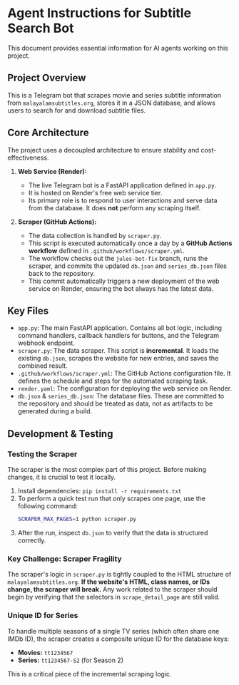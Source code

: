 # Agent Instructions for Subtitle Search Bot

This document provides essential information for AI agents working on this project.

## Project Overview

This is a Telegram bot that scrapes movie and series subtitle information from `malayalamsubtitles.org`, stores it in a JSON database, and allows users to search for and download subtitle files.

## Core Architecture

The project uses a decoupled architecture to ensure stability and cost-effectiveness.

1.  **Web Service (Render):**
    *   The live Telegram bot is a FastAPI application defined in `app.py`.
    *   It is hosted on Render's free web service tier.
    *   Its primary role is to respond to user interactions and serve data from the database. It does **not** perform any scraping itself.

2.  **Scraper (GitHub Actions):**
    *   The data collection is handled by `scraper.py`.
    *   This script is executed automatically once a day by a **GitHub Actions workflow** defined in `.github/workflows/scraper.yml`.
    *   The workflow checks out the `jules-bot-fix` branch, runs the scraper, and commits the updated `db.json` and `series_db.json` files back to the repository.
    *   This commit automatically triggers a new deployment of the web service on Render, ensuring the bot always has the latest data.

## Key Files

-   `app.py`: The main FastAPI application. Contains all bot logic, including command handlers, callback handlers for buttons, and the Telegram webhook endpoint.
-   `scraper.py`: The data scraper. This script is **incremental**. It loads the existing `db.json`, scrapes the website for new entries, and saves the combined result.
-   `.github/workflows/scraper.yml`: The GitHub Actions configuration file. It defines the schedule and steps for the automated scraping task.
-   `render.yaml`: The configuration for deploying the web service on Render.
-   `db.json` & `series_db.json`: The database files. These are committed to the repository and should be treated as data, not as artifacts to be generated during a build.

## Development & Testing

### Testing the Scraper

The scraper is the most complex part of this project. Before making changes, it is crucial to test it locally.

1.  Install dependencies: `pip install -r requirements.txt`
2.  To perform a quick test run that only scrapes one page, use the following command:
    ```bash
    SCRAPER_MAX_PAGES=1 python scraper.py
    ```
3.  After the run, inspect `db.json` to verify that the data is structured correctly.

### Key Challenge: Scraper Fragility

The scraper's logic in `scraper.py` is tightly coupled to the HTML structure of `malayalamsubtitles.org`. **If the website's HTML, class names, or IDs change, the scraper will break.** Any work related to the scraper should begin by verifying that the selectors in `scrape_detail_page` are still valid.

### Unique ID for Series

To handle multiple seasons of a single TV series (which often share one IMDb ID), the scraper creates a composite unique ID for the database keys:
-   **Movies:** `tt1234567`
-   **Series:** `tt1234567-S2` (for Season 2)

This is a critical piece of the incremental scraping logic.
